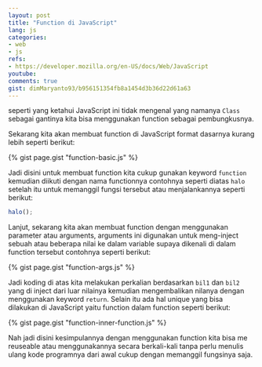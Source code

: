 ```yaml
---
layout: post
title: "Function di JavaScript"
lang: js
categories:
- web
- js
refs: 
- https://developer.mozilla.org/en-US/docs/Web/JavaScript
youtube: 
comments: true
gist: dimMaryanto93/b956151354fb8a1454d3b36d22d61a63
---
```


seperti yang ketahui JavaScript ini tidak mengenal yang namanya `Class` sebagai gantinya kita bisa menggunakan function sebagai pembungkusnya.

Sekarang kita akan membuat function di JavaScript format dasarnya kurang lebih seperti berikut:

{% gist page.gist "function-basic.js" %}

Jadi disini untuk membuat function kita cukup gunakan keyword `function` kemudian diikuti dengan nama functionnya contohnya seperti diatas `halo` setelah itu untuk memanggil fungsi tersebut atau menjalankannya seperti berikut:

```js
halo();
```

Lanjut, sekarang kita akan membuat function dengan menggunakan parameter atau arguments, arguments ini digunakan untuk meng-inject sebuah atau beberapa nilai ke dalam variable supaya dikenali di dalam function tersebut contohnya seperti berikut:

{% gist page.gist "function-args.js" %}

Jadi koding di atas kita melakukan perkalian berdasarkan `bil1` dan `bil2` yang di inject dari luar nilainya kemudian mengembalikan nilanya dengan menggunakan keyword `return`. Selain itu ada hal unique yang bisa dilakukan di JavaScript yaitu function dalam function seperti berikut:

{% gist page.gist "function-inner-function.js" %}

Nah jadi disini kesimpulannya dengan menggunakan function kita bisa me reuseable atau menggunakannya secara berkali-kali tanpa perlu menulis ulang kode programnya dari awal cukup dengan memanggil fungsinya saja.